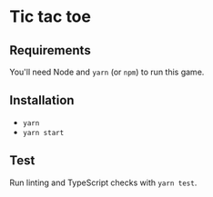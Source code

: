 # Tic tac toe

## Requirements

You'll need Node and `yarn` (or `npm`) to run this game.

## Installation

- `yarn`
- `yarn start`

## Test

Run linting and TypeScript checks with `yarn test`.
